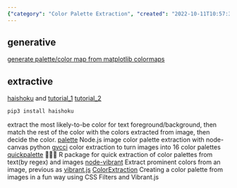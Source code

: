 ```yaml
---
{"category": "Color Palette Extraction", "created": "2022-10-11T10:57:34.735Z", "date": "2022-10-11 10:57:34", "description": "Color palette extraction is a process of obtaining colors from images. Generative methods, like matplotlib colormaps, and extractive methods, such as haishoku, can be used for this purpose. Python and Node.js offer various resources to decide colors based on foreground/background or image colors.", "modified": "2022-10-11T11:52:01.711Z", "tags": ["color", "palette", "extraction", "images", "generative", "matplotlib", "colormaps", "haishoku"], "title": "palette extraction from images 色彩搭配提取"}
---
```

## generative
[generate palette/color map from matplotlib colormaps](https://blog.csdn.net/Bit_Coders/article/details/121383126)
## extractive
[haishoku](https://github.com/LanceGin/haishoku) and [tutorial_1](https://zhuanlan.zhihu.com/p/452802876) [tutorial_2](https://zhuanlan.zhihu.com/p/421595862)
```bash
pip3 install haishoku
```
extract the most likely-to-be color for text foreground/background, then match the rest of the color with the colors extracted from image, then decide the color.
[palette](https://github.com/tj/palette) Node.js image color palette extraction with node-canvas
python [gvcci](https://github.com/FabriceCastel/gvcci) color extraction to turn images into 16 color palettes
[quickpalette](https://github.com/EmilHvitfeldt/quickpalette) 🏃‍♀️🎨 R package for quick extraction of color palettes from text(by regex) and images
[node-vibrant](https://github.com/Vibrant-Colors/node-vibrant) Extract prominent colors from an image, previous as [vibrant.js](https://github.com/jariz/vibrant.js)
[ColorExtraction](https://github.com/codrops/ColorExtraction) Creating a color palette from images in a fun way using CSS Filters and Vibrant.js